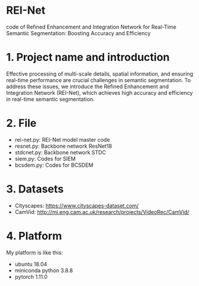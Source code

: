 # REI-Net
code of Refined Enhancement and Integration Network for Real-Time Semantic Segmentation: Boosting Accuracy and Efficiency

# 1. Project name and introduction
Effective processing of multi-scale details, spatial information, and ensuring real-time performance are crucial challenges in semantic segmentation. To address these issues, we introduce the Refined Enhancement and Integration Network (REI-Net), which achieves high accuracy and efficiency in real-time semantic segmentation.

# 2. File
- rei-net.py: REI-Net model master code
- resnet.py: Backbone network ResNet18
- stdcnet.py: Backbone network STDC
- siem.py: Codes for SIEM
- bcsdem.py: Codes for BCSDEM

# 3. Datasets

- Cityscapes: https://www.cityscapes-dataset.com/
- CamVid: http://mi.eng.cam.ac.uk/research/projects/VideoRec/CamVid/

# 4. Platform
My platform is like this:
- ubuntu 18.04
- miniconda python 3.8.8
- pytorch 1.11.0
